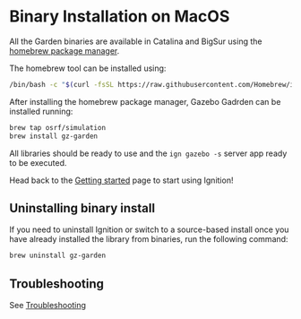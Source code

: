 # Binary Installation on MacOS

All the Garden binaries are available in Catalina and BigSur using the
[homebrew package manager](https://brew.sh/).

The homebrew tool can be installed using:

```bash
/bin/bash -c "$(curl -fsSL https://raw.githubusercontent.com/Homebrew/install/master/install.sh)"
```

After installing the homebrew package manager, Gazebo Gadrden can be installed running:

```bash
brew tap osrf/simulation
brew install gz-garden
```

All libraries should be ready to use and the `ign gazebo -s` server app ready to be executed.

Head back to the [Getting started](/docs/all/getstarted)
page to start using Ignition!

## Uninstalling binary install

If you need to uninstall Ignition or switch to a source-based install once you
have already installed the library from binaries, run the following command:

```bash
brew uninstall gz-garden
```

## Troubleshooting

See [Troubleshooting](/docs/garden/troubleshooting#macos)
